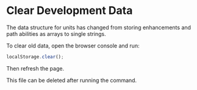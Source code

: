 # Clear Development Data

The data structure for units has changed from storing enhancements and path abilities as arrays to single strings.

To clear old data, open the browser console and run:

```javascript
localStorage.clear();
```

Then refresh the page.

This file can be deleted after running the command.
